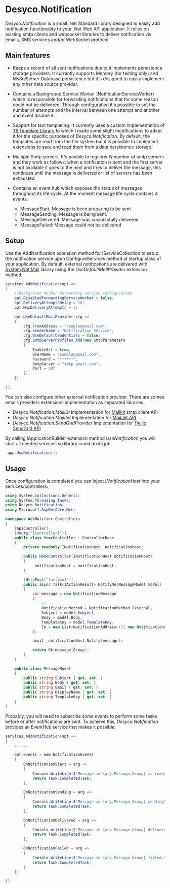 # Desyco.Notification

 *Desyco.Notification* is a small .Net Standard library designed to easily add notification functionality to your .Net Web API application. It relies on existing smtp clients and websocket libraries to deliver notification via emails, SMS services and/or WebSocket protocol.
 

## Main features
* Keeps a record of all sent notifications due to it implements persistence storage providers. It currently supports Memory (for testing only) and MsSqlServer Database persistence but it's designed to easily implement any other data source provider.

* Contains a Background Service Worker (NotificationServiceWorker) which is responsible for forwarding notifications that for some reason could not be delivered. Through configuration it's possible to set the number of attempts and the interval between one attempt and another and event disable it.

* Support for text templating. It currently uses a custom implementation of [T5.Template Library](https://github.com/atifaziz/t5) to which I made some slight modifications to adapt it for the specific purposes of *Desyco.Notification*. By default, the templates are read from the file system but it is possible to implement extensions to save and read them from a data persistence storage.


* Multiple Smtp servers. It's posible to registrer N number of smtp servers and they work as follows: when a notification is sent and the first server is not available it goes to the next and tries to deliver the message, this continues until the message is delivered or list of servers has been exhausted.

* Contains an event hub which exposes the status of messages throughout its life cycle. At the moment message life cycle contains 4 events:

    * MessageStart: Message is been preparing to be sent
    * MessageSending: Message is being sent.
    * MessageDelivered: Message was successfully delivered
    * MessageFailed: Message could not be delivered

## Setup
Use the AddNotification extension method for IServiceCollection to setup the notification service upon ConfigureServices method at startup class of your application. By default, external notifications are delivered with [System.Net.Mail](https://docs.microsoft.com/en-us/dotnet/api/system.net.mail) library using the *UseDefaultMailProvider* extension method.

```c#
services.AddNotification(opt =>
{
    //Background Worker forwarding service configuration
    opt.DisabledForwardingServiceWorker = false;
    opt.DeliveryAttemptsDelay = 10;
    opt.MaxDeliveryAttempts = 3;    

    opt.UseDefaultMailProvider(cfg =>
    {
        cfg.FromAddress = "sample@gmail.com";
        cfg.SenderName = "Notification Service";
        cfg.UseDefaultCredentials = false;
        cfg.SmtpServerProfiles.Add(new SmtpParameters
        {
            EnableSsl = true,
            UserName = "sample@gmail.com",
            Password = "******",
            SmtpServer = "smtp.gmail.com",
            Port = 587
        });
    });

});
```

You can also configure other external notification provider. There are somes emails providers extensions implementation as separated libraries.

- *Desyco.Notification.MailKit* Implementation for [Mailkit](https://es.mailjet.com) smtp client API
- *Desyco.Notification.MailJet* Implementation for [MailJet API](https://es.mailjet.com)
- *Desyco.Notification.SendGridProvider* Implementation for [Twilio SendGrid API](https://sendgrid.com/)


By calling IApplicationBuilder extension method *UseNotification* you will start all needed services so library could do its job.

```C#
 app.UseNotification();
```
## Usage
Once configuration is completed you can inject *INotificationHost* into your services/controllers:

```c#
using System.Collections.Generic;
using System.Threading.Tasks;
using Desyco.Notification;
using Microsoft.AspNetCore.Mvc;

namespace WebNotifier.Controllers
{
    [ApiController]
    [Route("[controller]")]
    public class HomeController : ControllerBase
    {
        private readonly INotificationHost _notificationHost;

        public HomeController(INotificationHost notificationHost)
        {
            _notificationHost = notificationHost;
        }

        [HttpPost("[action]")]
        public async Task<IActionResult> NotifyMe(MessageModel model)
        {
            var message = new NotificationMessage
            {
                //
                NotificationMethod = NotificationMethod.External,
                Subject = model.Subject,
                Body = model.Body,
                TemplateKey = model.TemplateKey,
                To = new List<NotificationAddress>(){ new NotificationAddress(model.Email, model.DisplayName) }
            };

            await _notificationHost.Notify(message);

            return Ok(message.Group);
        }
    }

    public class MessageModel
    {
        public string Subject { get; set; }
        public string Body { get; set; }
        public string Email { get; set; }
        public string DisplayName { get; set; }
        public string TemplateKey { get; set; } 
    }
}
```
Probably, you will need to subscribe some events to perform some tasks before or after notifications are sent. To achieve this, *Desyco.Notification* provides an EventHub service that makes it possible.

```c#
services.AddNotification(opt =>
{
    ......

    opt.Events = new NotificationEvents
    {
        OnNotificationStart = arg =>
        {
            Console.WriteLine($"Message id {arg.Message.Group} is ready to be sent");
            return Task.CompletedTask;
        },

        OnNotificationSending = arg =>
        {
            Console.WriteLine($"Message id {arg.Message.Group} sending");
            return Task.CompletedTask;
        },

        OnNotificationDelivered = arg =>
        {
            Console.WriteLine($"Message id {arg.Message.Group} delivered.");
            return Task.CompletedTask;
        },

        OnNotificationFailed = arg =>
        {
            Console.WriteLine($"Message id {arg.Message.Group} failed.");
            return Task.CompletedTask;
        }
    };    

});
```

